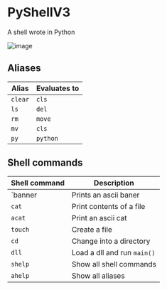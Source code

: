 # PyShellV3

A shell wrote in Python

![image](https://user-images.githubusercontent.com/57747851/223780976-8c9b8e52-9514-47c0-b405-fe605258d09d.png)

## Aliases
| Alias        | Evaluates to |
|--------------|--------------|
| `clear`      | `cls`        |
| `ls`         | `del`        |
| `rm`         | `move`       |
| `mv`         | `cls`        |
| `py`         | `python`     |

## Shell commands
| Shell command| Description                  |
|--------------|------------------------------|
| `banner      | Prints an ascii baner        |
| `cat`        | Print contents of a file     |
| `acat`       | Print an ascii cat           |
| `touch`      | Create a file                |
| `cd`         | Change into a directory      |
| `dll`        | Load a dll and run `main()`  |
| `shelp`      | Show all shell commands      |
| `ahelp`      | Show all aliases             |
